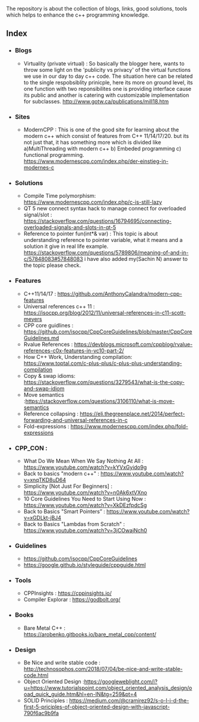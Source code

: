The repository is about the collection of blogs, links, good solutions, tools which helps to enhance the c++ programming knowledge.

## Index
* ### Blogs
  * Virtuality (private virtual) : So basically the blogger here, wants to throw some light on the 'publicity vs privacy' of the virtual     functions we use in our day to day c++ code. The situation here can be related to the single respobsiblity prinicple, here its more on     ground level, its one function with two reponsibilites one is providing interface cause its public and another is catering with           customizable implementation for subclasses.  http://www.gotw.ca/publications/mill18.htm
* ### Sites
  * ModernCPP : This is one of the good site for learning about the modern c++ which consist of features from C++ 11/14/17/20. but its not   just that, it has something more which is divided like a)MultiThreading with modern c++ b) Embeded programming c) functional               programming.
  https://www.modernescpp.com/index.php/der-einstieg-in-modernes-c
* ### Solutions
  * Compile Time polymorphism: https://www.modernescpp.com/index.php/c-is-still-lazy
  * QT 5 new connect syntax hack to manage connect for overloaded signal/slot :
  https://stackoverflow.com/questions/16794695/connecting-overloaded-signals-and-slots-in-qt-5
  * Reference to pointer fun(int*& var) : This topic is about understanding reference to pointer variable, what it means and a    solution it give in real life example.
  https://stackoverflow.com/questions/5789806/meaning-of-and-in-c/57848083#57848083
  i have also added my(Sachin N) answer to the topic please check.
* ### Features
  * C++11/14/17 : https://github.com/AnthonyCalandra/modern-cpp-features
  * Universal references c++ 11 : https://isocpp.org/blog/2012/11/universal-references-in-c11-scott-meyers
  * CPP core guidlines : https://github.com/isocpp/CppCoreGuidelines/blob/master/CppCoreGuidelines.md
  * Rvalue References : https://devblogs.microsoft.com/cppblog/rvalue-references-c0x-features-in-vc10-part-2/
  * How C++ Work, Understanding compilation: https://www.toptal.com/c-plus-plus/c-plus-plus-understanding-compilation
  * Copy & swap idioms: https://stackoverflow.com/questions/3279543/what-is-the-copy-and-swap-idiom 
  * Move semantics :https://stackoverflow.com/questions/3106110/what-is-move-semantics
  * Reference collapsing : https://eli.thegreenplace.net/2014/perfect-forwarding-and-universal-references-in-c
  * Fold-expressions : https://www.modernescpp.com/index.php/fold-expressions

* ### CPP_CON :
  * What Do We Mean When We Say Nothing At All : https://www.youtube.com/watch?v=kYVxGyido9g
  * Back to basics "modern c++" : https://www.youtube.com/watch?v=xnqTKD8uD64
  * Simplicity [Not Just For Beginners] : https://www.youtube.com/watch?v=n0Ak6xtVXno
  * 10 Core Guidelines You Need to Start Using Now : https://www.youtube.com/watch?v=XkDEzfpdcSg
  * Back to Basics "Smart Pointers” : https://www.youtube.com/watch?v=xGDLkt-jBJ4
  * Back to Basics "Lambdas from Scratch" :  https://www.youtube.com/watch?v=3jCOwajNch0

* ### Guidelines
  *  https://github.com/isocpp/CppCoreGuidelines
  * https://google.github.io/styleguide/cppguide.html
  
* ### Tools
  * CPPInsights : https://cppinsights.io/
  * Compiler Explorar : https://godbolt.org/

* ### Books
  * Bare Metal C++ : https://arobenko.gitbooks.io/bare_metal_cpp/content/

* ### Design 
  * Be Nice and write stable code : http://technosophos.com/2018/07/04/be-nice-and-write-stable-code.html
  * Object Oriented Design :https://googleweblight.com/i?u=https://www.tutorialspoint.com/object_oriented_analysis_design/ooad_quick_guide.htm&hl=en-IN&tg=259&pt=4
  * SOLID Principles : https://medium.com/@cramirez92/s-o-l-i-d-the-first-5-priciples-of-object-oriented-design-with-javascript-790f6ac9b9fa
